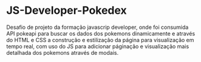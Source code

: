 # JS-Developer-Pokedex

Desafio de projeto da formação javascrip developer, onde foi consumida API pokeapi para buscar os dados dos pokemons dinamicamente e através do HTML e CSS a construção e estilização da página para visualização em tempo real, com uso do JS para adicionar páginação e visualização mais detalhada dos pokemons através de modais.
